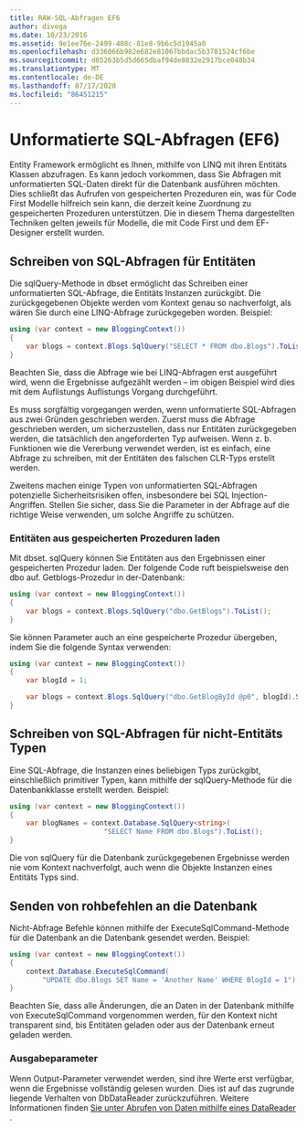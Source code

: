 ```yaml
---
title: RAW-SQL-Abfragen EF6
author: divega
ms.date: 10/23/2016
ms.assetid: 9e1ee76e-2499-408c-81e8-9b6c5d1945a0
ms.openlocfilehash: d336066b982e682e81067bbdac5b3781524cf6be
ms.sourcegitcommit: d85263b5d5d665dbaf94de8832e2917bce048b34
ms.translationtype: MT
ms.contentlocale: de-DE
ms.lasthandoff: 07/17/2020
ms.locfileid: "86451215"
---
```

# <a name="raw-sql-queries-ef6"></a>Unformatierte SQL-Abfragen (EF6)

Entity Framework ermöglicht es Ihnen, mithilfe von LINQ mit ihren Entitäts Klassen abzufragen. Es kann jedoch vorkommen, dass Sie Abfragen mit unformatierten SQL-Daten direkt für die Datenbank ausführen möchten. Dies schließt das Aufrufen von gespeicherten Prozeduren ein, was für Code First Modelle hilfreich sein kann, die derzeit keine Zuordnung zu gespeicherten Prozeduren unterstützen. Die in diesem Thema dargestellten Techniken gelten jeweils für Modelle, die mit Code First und dem EF-Designer erstellt wurden.  

## <a name="writing-sql-queries-for-entities"></a>Schreiben von SQL-Abfragen für Entitäten  

Die sqlQuery-Methode in dbset ermöglicht das Schreiben einer unformatierten SQL-Abfrage, die Entitäts Instanzen zurückgibt. Die zurückgegebenen Objekte werden vom Kontext genau so nachverfolgt, als wären Sie durch eine LINQ-Abfrage zurückgegeben worden. Beispiel:  

``` csharp  
using (var context = new BloggingContext())
{
    var blogs = context.Blogs.SqlQuery("SELECT * FROM dbo.Blogs").ToList();
}
```  

Beachten Sie, dass die Abfrage wie bei LINQ-Abfragen erst ausgeführt wird, wenn die Ergebnisse aufgezählt werden – im obigen Beispiel wird dies mit dem Auflistungs Auflistungs Vorgang durchgeführt.  

Es muss sorgfältig vorgegangen werden, wenn unformatierte SQL-Abfragen aus zwei Gründen geschrieben werden. Zuerst muss die Abfrage geschrieben werden, um sicherzustellen, dass nur Entitäten zurückgegeben werden, die tatsächlich den angeforderten Typ aufweisen. Wenn z. b. Funktionen wie die Vererbung verwendet werden, ist es einfach, eine Abfrage zu schreiben, mit der Entitäten des falschen CLR-Typs erstellt werden.  

Zweitens machen einige Typen von unformatierten SQL-Abfragen potenzielle Sicherheitsrisiken offen, insbesondere bei SQL Injection-Angriffen. Stellen Sie sicher, dass Sie die Parameter in der Abfrage auf die richtige Weise verwenden, um solche Angriffe zu schützen.  

### <a name="loading-entities-from-stored-procedures"></a>Entitäten aus gespeicherten Prozeduren laden  

Mit dbset. sqlQuery können Sie Entitäten aus den Ergebnissen einer gespeicherten Prozedur laden. Der folgende Code ruft beispielsweise den dbo auf. Getblogs-Prozedur in der-Datenbank:  

``` csharp
using (var context = new BloggingContext())
{
    var blogs = context.Blogs.SqlQuery("dbo.GetBlogs").ToList();
}
```  

Sie können Parameter auch an eine gespeicherte Prozedur übergeben, indem Sie die folgende Syntax verwenden:  

``` csharp
using (var context = new BloggingContext())
{
    var blogId = 1;

    var blogs = context.Blogs.SqlQuery("dbo.GetBlogById @p0", blogId).Single();
}
```  

## <a name="writing-sql-queries-for-non-entity-types"></a>Schreiben von SQL-Abfragen für nicht-Entitäts Typen  

Eine SQL-Abfrage, die Instanzen eines beliebigen Typs zurückgibt, einschließlich primitiver Typen, kann mithilfe der sqlQuery-Methode für die Datenbankklasse erstellt werden. Beispiel:  

``` csharp
using (var context = new BloggingContext())
{
    var blogNames = context.Database.SqlQuery<string>(
                       "SELECT Name FROM dbo.Blogs").ToList();
}
```  

Die von sqlQuery für die Datenbank zurückgegebenen Ergebnisse werden nie vom Kontext nachverfolgt, auch wenn die Objekte Instanzen eines Entitäts Typs sind.  

## <a name="sending-raw-commands-to-the-database"></a>Senden von rohbefehlen an die Datenbank  

Nicht-Abfrage Befehle können mithilfe der ExecuteSqlCommand-Methode für die Datenbank an die Datenbank gesendet werden. Beispiel:  

``` csharp
using (var context = new BloggingContext())
{
    context.Database.ExecuteSqlCommand(
        "UPDATE dbo.Blogs SET Name = 'Another Name' WHERE BlogId = 1");
}
```  

Beachten Sie, dass alle Änderungen, die an Daten in der Datenbank mithilfe von ExecuteSqlCommand vorgenommen werden, für den Kontext nicht transparent sind, bis Entitäten geladen oder aus der Datenbank erneut geladen werden.  

### <a name="output-parameters"></a>Ausgabeparameter  

Wenn Output-Parameter verwendet werden, sind ihre Werte erst verfügbar, wenn die Ergebnisse vollständig gelesen wurden. Dies ist auf das zugrunde liegende Verhalten von DbDataReader zurückzuführen. Weitere Informationen finden [Sie unter Abrufen von Daten mithilfe eines DataReader](https://go.microsoft.com/fwlink/?LinkID=398589) .  
